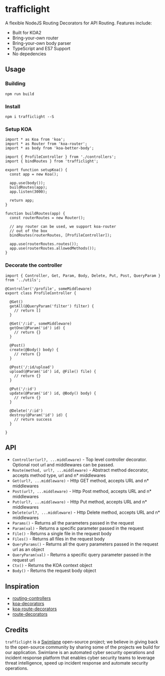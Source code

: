 # trafficlight
A flexible NodeJS Routing Decorators for API Routing. Features include:

- Built for KOA2
- Bring-your-own router
- Bring-your-own body parser
- TypeScript and ES7 Support
- No depedencies

## Usage

### Building
`npm run build`

### Install 
`npm i trafficlight --S`

### Setup KOA
```
import * as Koa from 'koa';
import * as Router from 'koa-router';
import * as body from 'koa-better-body';

import { ProfileController } from './controllers';
import { bindRoutes } from 'trafficlight';

export function setupKoa() { 
  const app = new Koa();

  app.use(body());
  buildRoutes(app);
  app.listen(3000);

  return app;
}

function buildRoutes(app) {
  const routerRoutes = new Router();

  // any router can be used, we support koa-router 
  // out of the box
  bindRoutes(routerRoutes, [ProfileController]);
  
  app.use(routerRoutes.routes());
  app.use(routerRoutes.allowedMethods());
}
```

### Decorate the controller
```
import { Controller, Get, Param, Body, Delete, Put, Post, QueryParam } from '../utils';

@Controller('/profile', someMiddleware)
export class ProfileController {

  @Get()
  getAll(@QueryParam('filter') filter) {
    // return []
  }

  @Get('/:id', someMiddleware)
  getOne(@Param('id') id) {
    // return {}
  }

  @Post()
  create(@Body() body) {
    // return {}
  }

  @Post('/:id/upload')
  upload(@Param('id') id, @File() file) {
    // return {}
  }

  @Put('/:id')
  update(@Param('id') id, @Body() body) {
    // return {}
  }

  @Delete('/:id')
  destroy(@Param('id') id) {
    // return success
  }
  
}
```

## API
- `Controller(url?, ...middleware)` - Top level controller decorator. Optional root url and middlewares can be passed.
- `Route(method, url?, ...middleware)` - Abstract method decorator, accepts method type, url and n* middlewares
- `Get(url?, ...middleware)` - Http GET method, accepts URL and n* middlewares
- `Post(url?, ...middleware)` - Http Post method, accepts URL and n* middlewares
- `Put(url?, ...middleware)` - Http Put method, accepts URL and n* middlewares
- `Delete(url?, ...middleware)` - Http Delete method, accepts URL and n* middlewares
- `Params()` - Returns all the parameters passed in the request
- `Param(val)` - Returns a specific parameter passed in the request
- `File()` - Returns a single file in the request body
- `Files()` - Returns all files in the request body
- `QueryParams()` - Returns all the query parameters passed in the request url as an object
- `QueryParam(val)` - Returns a specific query parameter passed in the request url
- `Ctx()` - Returns the KOA context object
- `Body()` - Returns the request body object


## Inspiration
- [routing-controllers](https://github.com/pleerock/routing-controllers)
- [koa-decorators](https://github.com/DavidCai1993/koa-decorators)
- [koa-route-decorators](https://github.com/xmlking/koa-router-decorators)
- [route-decorators](https://github.com/buunguyen/route-decorators)

## Credits
`trafficlight` is a [Swimlane](http://swimlane.com) open-source project; we believe in giving back to the open-source community by sharing some of the projects we build for our application. Swimlane is an automated cyber security operations and incident response platform that enables cyber security teams to leverage threat intelligence, speed up incident response and automate security operations.

